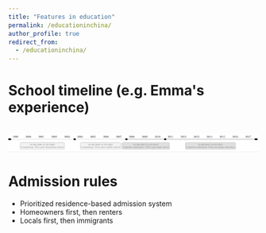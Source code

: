 ```yaml
---
title: "Features in education"
permalink: /educationinchina/
author_profile: true
redirect_from: 
  - /educationinchina/
---
```


School timeline (e.g. Emma's experience)
======

 <br/><img src='/images/education_timeline1.png'>

Admission rules
======
* Prioritized residence-based admission system
* Homeowners first, then renters
* Locals first, then immigrants
